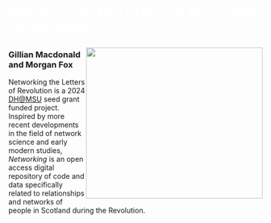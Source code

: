 <div class="home">
    <h1 style="color: white;">Networking the Letters of Revolution (1689-1691)</h1>
</div>
<div style= "float: right">
<img src="data/A_new_map_of_Scotland_with_the_roads_(8643653080) (1).jpg" width=350 height=300>
</div>

### Gillian Macdonald and Morgan Fox

Networking the Letters of Revolution is a 2024 [DH@MSU](https://digitalhumanities.msu.edu/) seed grant funded project. Inspired by more recent developments in the field of network science and early modern studies, _Networking_ is an open access digital repository of code and data specifically related to relationships and networks of people in Scotland during the Revolution. 

